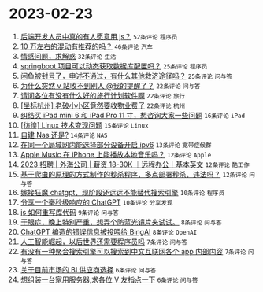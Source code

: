# 2023-02-23

1. [后端开发人员中真的有人愿意用 js？](https://www.v2ex.com/t/918433) `52条评论` `程序员`
1. [10 万左右的混动有推荐的吗？](https://www.v2ex.com/t/918439) `46条评论` `汽车`
1. [情感问题，求解惑](https://www.v2ex.com/t/918442) `32条评论` `生活`
1. [springboot 项目可以动态获取数据库配置吗？](https://www.v2ex.com/t/918435) `25条评论` `程序员`
1. [闲鱼被封号了，申述不通过，有什么其他救济途径吗？](https://www.v2ex.com/t/918407) `25条评论` `问与答`
1. [为什么突然 v 站收不到别人 @我的提醒了？](https://www.v2ex.com/t/918479) `22条评论` `问与答`
1. [请问各位有没有什么好的旅行计划软件啊](https://www.v2ex.com/t/918438) `22条评论` `旅行`
1. [[坐标杭州] 老破小小区竟然要收物业费了](https://www.v2ex.com/t/918426) `22条评论` `杭州`
1. [纠结买 iPad mini 6 和 iPad Pro 11 寸，想咨询大家一些问题](https://www.v2ex.com/t/918450) `16条评论` `iPad`
1. [[彷徨] Linux 技术变现问题](https://www.v2ex.com/t/918421) `15条评论` `Linux`
1. [自建 Nas 还是?](https://www.v2ex.com/t/918458) `14条评论` `NAS`
1. [在同一个局域网内能选择部分设备开启 ipv6](https://www.v2ex.com/t/918412) `13条评论` `宽带症候群`
1. [Apple Music 在 iPhone 上能播放本地音乐吗？](https://www.v2ex.com/t/918434) `12条评论` `Apple`
1. [2023 招聘 | 外海公司 | 薪资 18-30K ｜远程办公｜基本英文](https://www.v2ex.com/t/918427) `12条评论` `酷工作`
1. [基于爬虫的原理的方式制作的秒杀程序，多点部署秒杀，违法吗？](https://www.v2ex.com/t/918424) `12条评论` `问与答`
1. [嫁接狂魔 chatgpt，现阶段还远远不能替代搜索引擎](https://www.v2ex.com/t/918467) `10条评论` `程序员`
1. [分享一个毫秒级响应的 ChatGPT](https://www.v2ex.com/t/918448) `10条评论` `分享发现`
1. [js 如何重写库代码](https://www.v2ex.com/t/918440) `9条评论` `问与答`
1. [干眼症，晚上特别严重，想弄个防蓝光镜片夹试试。](https://www.v2ex.com/t/918468) `8条评论` `问与答`
1. [ChatGPT 编造的错误信息被投喂给 BingAI](https://www.v2ex.com/t/918457) `8条评论` `OpenAI`
1. [人工智能崛起，以后世界还需要程序员吗](https://www.v2ex.com/t/918445) `7条评论` `问与答`
1. [有没有一种聚合搜索引擎可以搜索到中文互联网各个 app 内部内容](https://www.v2ex.com/t/918443) `7条评论` `问与答`
1. [关于目前市场的 BI 供应商选择](https://www.v2ex.com/t/918459) `6条评论` `问与答`
1. [想组装一台家用服务器,求各位 V 友指点一下](https://www.v2ex.com/t/918456) `6条评论` `问与答`
